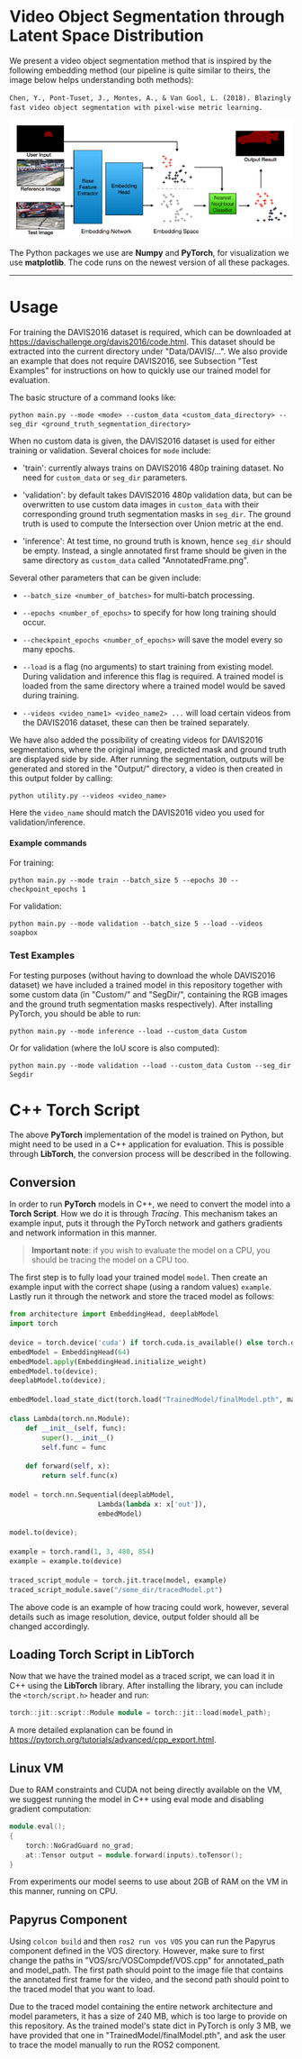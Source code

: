 # Video Object Segmentation through Latent Space Distribution

We present a video object segmentation method that is inspired by the following embedding method (our pipeline is quite similar to theirs, the image below helps understanding both methods): 

`Chen, Y., Pont-Tuset, J., Montes, A., & Van Gool, L. (2018). Blazingly fast video object segmentation with pixel-wise metric learning.`

![Paper Figure](BlazeFast.PNG)

The Python packages we use are **Numpy** and **PyTorch**, for visualization we use **matplotlib**. The code runs on the newest version of all these packages.

---

# Usage

For training the DAVIS2016 dataset is required, which can be downloaded at <https://davischallenge.org/davis2016/code.html>. This dataset should be extracted into the current directory under "Data/DAVIS/...". We also provide an example that does not require DAVIS2016, see Subsection "Test Examples" for instructions on how to quickly use our trained model for evaluation.

The basic structure of a command looks like:

```
python main.py --mode <mode> --custom_data <custom_data_directory> --seg_dir <ground_truth_segmentation_directory>
```

When no custom data is given, the DAVIS2016 dataset is used for either training or validation. Several choices for `mode` include:

- 'train': currently always trains on DAVIS2016 480p training dataset. No need for `custom_data` or `seg_dir` parameters.

- 'validation': by default takes DAVIS2016 480p validation data, but can be overwritten to use custom data images in `custom_data` with their corresponding ground truth segmentation masks in `seg_dir`. The ground truth is used to compute the Intersection over Union metric at the end.

- 'inference': At test time, no ground truth is known, hence `seg_dir` should be empty. Instead, a single annotated first frame should be given in the same directory as `custom_data` called "AnnotatedFrame.png".

Several other parameters that can be given include:

- `--batch_size <number_of_batches>` for multi-batch processing.

- `--epochs <number_of_epochs>` to specify for how long training should occur.

- `--checkpoint_epochs <number_of_epochs>` will save the model every so many epochs.

- `--load` is a flag (no arguments) to start training from existing model. During validation and inference this flag is required. A trained model is loaded from the same directory where a trained model would be saved during training.

- `--videos <video_name1> <video_name2> ...` will load certain videos from the DAVIS2016 dataset, these can then be trained separately.


We have also added the possibility of creating videos for DAVIS2016 segmentations, where the original image, predicted mask and ground truth are displayed side by side. After running the segmentation, outputs will be generated and stored in the "Output/" directory, a video is then created in this output folder by calling:
```
python utility.py --videos <video_name>
```
Here the `video_name` should match the DAVIS2016 video you used for validation/inference.


#### Example commands
For training:
```
python main.py --mode train --batch_size 5 --epochs 30 -- checkpoint_epochs 1
```

For validation:
```
python main.py --mode validation --batch_size 5 --load --videos soapbox
```


### Test Examples

For testing purposes (without having to download the whole DAVIS2016 dataset) we have included a trained model in this repository together with some custom data (in "Custom/" and "SegDir/", containing the RGB images and the ground truth segmentation masks respectively). After installing PyTorch, you should be able to run:
```
python main.py --mode inference --load --custom_data Custom
```
Or for validation (where the IoU score is also computed):
```
python main.py --mode validation --load --custom_data Custom --seg_dir Segdir
```






# C++ Torch Script

The above **PyTorch** implementation of the model is trained on Python, but might need to be used in a C++ application for evaluation. This is possible through **LibTorch**, the conversion process will be described in the following.

## Conversion

In order to run **PyTorch** models in C++, we need to convert the model into a **Torch Script**. How we do it is through *Tracing*. This mechanism takes an example input, puts it through the PyTorch network and gathers gradients and network information in this manner.

> **Important note**: if you wish to evaluate the model on a CPU, you should be tracing the model on a CPU too.

The first step is to fully load your trained model `model`. Then create an example input with the correct shape (using a random values) `example`. Lastly run it through the network and store the traced model as follows:

```python
from architecture import EmbeddingHead, deeplabModel
import torch

device = torch.device('cuda') if torch.cuda.is_available() else torch.device('cpu')
embedModel = EmbeddingHead(64)
embedModel.apply(EmbeddingHead.initialize_weight)
embedModel.to(device);
deeplabModel.to(device);

embedModel.load_state_dict(torch.load("TrainedModel/finalModel.pth", map_location=device))

class Lambda(torch.nn.Module):
    def __init__(self, func):
        super().__init__()
        self.func = func

    def forward(self, x):
        return self.func(x)

model = torch.nn.Sequential(deeplabModel,
                      Lambda(lambda x: x['out']),
                      embedModel)

model.to(device);

example = torch.rand(1, 3, 480, 854)
example = example.to(device)

traced_script_module = torch.jit.trace(model, example)
traced_script_module.save("/some_dir/tracedModel.pt")
```

The above code is an example of how tracing could work, however, several details such as image resolution, device, output folder should all be changed accordingly.
 

## Loading Torch Script in LibTorch

Now that we have the trained model as a traced script, we can load it in C++ using the **LibTorch** library. After installing the library, you can include the `<torch/script.h>` header and run:

```cpp
torch::jit::script::Module module = torch::jit::load(model_path);
```

A more detailed explanation can be found in <https://pytorch.org/tutorials/advanced/cpp_export.html>.


## Linux VM

Due to RAM constraints and CUDA not being directly available on the VM, we suggest running the model in C++ using eval mode and disabling gradient computation:

```cpp
module.eval();
{
    torch::NoGradGuard no_grad;
    at::Tensor output = module.forward(inputs).toTensor();
}
```

From experiments our model seems to use about 2GB of RAM on the VM in this manner, running on CPU.


## Papyrus Component

Using `colcon build` and then `ros2 run vos VOS` you can run the Papyrus component defined in the VOS directory. However, make sure to first change the paths in "VOS/src/VOSCompdef/VOS.cpp" for annotated\_path and model\_path. The first path should point to the image file that contains the annotated first frame for the video, and the second path should point to the traced model that you want to load.

Due to the traced model containing the entire network architecture and model parameters, it has a size of 240 MB, which is too large to provide on this repository. As the trained model's state dict in PyTorch is only 3 MB, we have provided that one in "TrainedModel/finalModel.pth", and ask the user to trace the model manually to run the ROS2 component.

